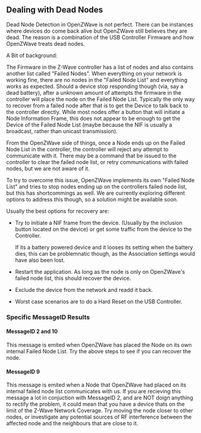 ## Dealing with Dead Nodes

Dead Node Detection in OpenZWave is not perfect. There can be instances where devices do come back alive but OpenZWave still believes they are dead. The reason is a combination of the USB Controller Firmware and how OpenZWave treats dead nodes. 

A Bit of background:

The Firmware in the Z-Wave controller has a list of nodes and also contains another list called "Failed Nodes". When everything on your network is working fine, there are no nodes in the "Failed Node List" and everything works as expected. Should a device stop responding though (via, say a dead battery), after a unknown amount of attempts the firmware in the controller will place the node on the Failed Node List. Typically the only way to recover from a failed node after that is to get the Device to talk back to the controller directly. While most nodes offer a button that will initiate a Node Information Frame, this does not appear to be enough to get the Device of the Failed Node List (maybe because the NIF is usually a broadcast, rather than unicast transmission). 

From the OpenZWave side of things, once a Node ends up on the Failed Node List in the controller, the controller will reject any attempt to communicate with it. There may be a command that be issued to the controller to clear the failed node list, or retry communications with failed nodes, but we are not aware of it. 

To try to overcome this issue, OpenZWave implements its own "Failed Node List" and tries to stop nodes ending up on the controllers failed node list, but this has shortcommings as well. We are currently exploring different options to address this though, so a solution might be available soon. 

Usually the best options for recovery are:

 * Try to initiate a NIF frame from the device. (Usually by the inclusion button located on the device) or get some traffic from the device to the Controller. 

   If its a battery powered device and it looses its setting when the battery dies, this can be problemnatic though, as the Association settings would have also been lost. 
 * Restart the application. As long as the node is only on OpenZWave's failed node list, this should recover the device.
 * Exclude the device from the network and readd it back. 
 * Worst case scenarios are to do a Hard Reset on the USB Controller. 

### Specific MessageID Results

#### MessageID 2 and 10

This message is emited when OpenZWave has placed the Node on its own internal Failed Node List. Try the above steps to see if you can recover the node. 

#### MessageID 9

This message is emited when a Node that OpenZWave had placed on its internal failed node list communicates with us. If you are recieving this message a lot in conjuction with MessageID 2, and are NOT doign anything to rectify the problem, it could mean that you have a device thats on the limit of the Z-Wave Network Coverage. Try moving the node closer to other nodes, or investigate any potential sources of RF interference between the affected node and the neighbours that are close to it.

